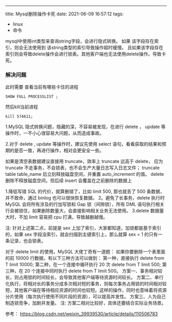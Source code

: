 ---
title: Mysql删除操作卡死
date: 2021-06-09 16:57:12
tags:
- linux
- 命令

mysql中使用int类型来查询string字段，会进行隐式转换。
如果 该字段存在索引，则会无法使用到 该string类型的索引导致操作超时缓慢。
且如果该字段存在索引则会导致delete操作会进行锁表。其他客户端也无法使用delete操作。导致卡死。

### 解决问题
此时需要 查看当前有哪些卡住的进程
```
SHOW FULL PROCESSLIST ;
```
然后kill当前进程
```
kill 574611;
```

1.MySQL 隐式转换问题，隐藏的深，不容易被发现，在进行 delete ， update 等操作时，一不小心很容易大问题，从而造成事故。

2.对于 delete , update 等操作时，建议先使用 select 语句，看看获取的结果和预期的是否一致，再进行操作，相对会更安全一些。

如果是清空表数据建议直接用 truncate，效率上 truncate 远高于 delete，
应为 truncate 不走事务，不会锁表，也不会生产大量日志写入日志文件；
truncate table table_name 后立刻释放磁盘空间，并重置 auto_increment 的值。
delete 删除不释放磁盘空间，但后续 insert 会覆盖在之前删除的数据上

1.降低写错 SQL 的代价，就算删错了，比如 limit 500, 那也就丢了 500 条数据，并不致命，通过 binlog 也可以很快恢复数据。
2。避免了长事务，delete 执行时 MySQL 会将所有涉及的行加写锁和 Gap 锁（间隙锁），所有 DML 语句执行相关行会被锁住，如果删除数量大，会直接影响相关业务无法使用。
3.delete 数据量大时，不加 limit 容易把 cpu 打满，导致越删越慢。

注: 针对上述第二点，前提是 sex 上加了索引，大家都知道，加锁都是基于索引的，如果 sex 字段没索引，就会扫描到主键索引上，那么就算 sex = 1 的只有一条记录，也会锁表。

对于 delete limit 的使用，MySQL 大佬丁奇有一道题：
如果你要删除一个表里面的前 10000 行数据，有以下三种方法可以做到：
第一种，直接执行 delete from T limit 10000;
第二种，在一个连接中循环执行 20 次 delete from T limit 500;
第三种，在 20 个连接中同时执行 delete from T limit 500。
方案一、事务相对较长，则占用锁的时间较长，会导致其他客户端等待资源时间较长。
方案二、串行化执行，将相对长的事务分成多次相对短的事务，则每次事务占用锁的时间相对较短，其他客户端在等待相应资源的时间也较短。这样的操作，同时也意味着将资源分片使用（每次执行使用不同片段的资源），可以提高并发性。
方案三、人为自己制造锁竞争，加剧并发量。
注: 方案二相对比较好，具体还要结合实际业务场景。

参考： https://blog.csdn.net/weixin_39939530/article/details/110506783